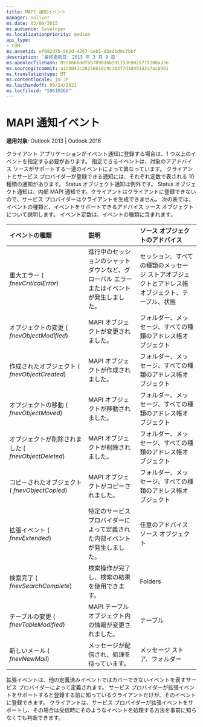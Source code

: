 ```yaml
---
title: MAPI 通知イベント
manager: soliver
ms.date: 03/09/2015
ms.audience: Developer
ms.localizationpriority: medium
api_type:
- COM
ms.assetid: ef082d7b-9b2d-4267-beb5-d3ed1d9c7bbf
description: '最終更新日: 2015 年 3 月 9 日'
ms.openlocfilehash: 0558668ddfbb7890dbb59175d6902577f208a33e
ms.sourcegitcommit: a1d9041c20256616c9c183f7d1049142a7ac6991
ms.translationtype: MT
ms.contentlocale: ja-JP
ms.lasthandoff: 09/24/2021
ms.locfileid: "59610266"
---
```

# <a name="mapi-notification-events"></a>MAPI 通知イベント

  
  
**適用対象**: Outlook 2013 | Outlook 2016 
  
クライアント アプリケーションがイベント通知に登録する場合は、1 つ以上のイベントを指定する必要があります。 指定できるイベントは、対象のアアドバイス ソースがサポートする一連のイベントによって異なっています。 クライアントとサービス プロバイダーが登録できる通知には、それぞれ定数で表される 10 種類の通知があります。 Status オブジェクト通知は例外です。 Status オブジェクト通知は、内部 MAPI 通知です。クライアントはクライアントに登録できないので、サービス プロバイダーはクライアントを生成できません。 次の表では、イベントの種類と、イベントをサポートできるアドバイス ソース オブジェクトについて説明します。 イベント定数は、イベントの種類に含まれます。
  
|**イベントの種類**|**説明**|**ソース オブジェクトのアドバイス**|
|:-----|:-----|:-----|
|重大エラー ( _fnevCriticalError_)  <br/> |進行中のセッションのシャットダウンなど、グローバル エラーまたはイベントが発生しました。  <br/> |セッション、すべての種類のメッセージ ストアオブジェクトとアドレス帳オブジェクト、テーブル、状態  <br/> |
|オブジェクトの変更 ( _fnevObjectModified_)  <br/> |MAPI オブジェクトが変更されました。  <br/> |フォルダー、メッセージ、すべての種類のアドレス帳オブジェクト  <br/> |
|作成されたオブジェクト ( _fnevObjectCreated_)  <br/> |MAPI オブジェクトが作成されました。  <br/> |フォルダー、メッセージ、すべての種類のアドレス帳オブジェクト  <br/> |
|オブジェクトの移動 ( _fnevObjectMoved_)  <br/> |MAPI オブジェクトが移動されました。  <br/> |フォルダー、メッセージ、すべての種類のアドレス帳オブジェクト  <br/> |
|オブジェクトが削除されました ( _fnevObjectDeleted_)  <br/> |MAPI オブジェクトが削除されました。  <br/> |フォルダー、メッセージ、すべての種類のアドレス帳オブジェクト  <br/> |
|コピーされたオブジェクト ( _fnevObjectCopied_)  <br/> |MAPI オブジェクトがコピーされました。  <br/> |フォルダー、メッセージ、すべての種類のアドレス帳オブジェクト  <br/> |
|拡張イベント ( _fnevExtended_)  <br/> |特定のサービス プロバイダーによって定義された内部イベントが発生しました。  <br/> |任意のアドバイス ソース オブジェクト  <br/> |
|検索完了 ( _fnevSearchComplete_)  <br/> |検索操作が完了し、検索の結果を使用できます。  <br/> |Folders  <br/> |
|テーブルの変更 ( _fnevTableModified_)  <br/> |MAPI テーブル オブジェクト内の情報が変更されました。  <br/> |テーブル  <br/> |
|新しいメール ( _fnevNewMail_)  <br/> |メッセージが配信され、処理を待っています。  <br/> |メッセージ ストア、フォルダー  <br/> |
   
拡張イベントは、他の定義済みイベントではカバーできないイベントを表すサービス プロバイダーによって定義されます。 サービス プロバイダーが拡張イベントをサポートすると登録する前に知っているクライアントだけが、そのイベントに登録できます。 クライアントは、サービス プロバイダーが拡張イベントをサポートし、その場合は受信時にそのようなイベントを処理する方法を事前に知らなくても判断できます。
  

